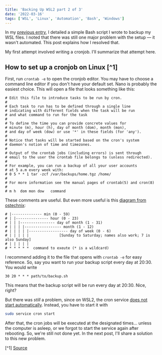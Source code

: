 ```yaml
---
title: 'Backing Up WSL2 part 2 of 3'
date: '2022-03-16'
tags: ['WSL', 'Linux', 'Automation', 'Bash', 'Windows']
---
```


In my [previous entry](https://todo-name-blog.vercel.app/posts/wsl-backup-1), I detailed a simple Bash script I wrote to backup my WSL files. I noted that there was still one major problem with the setup — it wasn't automated. This post explains how I resolved that.

My first attempt involved writing a cronjob. I'll summarize that attempt here.

## How to set up a cronjob on Linux [^1]

First, run `crontab -e` to open the cronjob editor. You may have to choose a command line editor if you don't have your default set. Nano is probably the easiest choice. This will open a file that looks something like this:

```plain
# Edit this file to introduce tasks to be run by cron.
#
# Each task to run has to be defined through a single line
# indicating with different fields when the task will be run
# and what command to run for the task
#
# To define the time you can provide concrete values for
# minute (m), hour (h), day of month (dom), month (mon),
# and day of week (dow) or use '*' in these fields (for 'any').
#
# Notice that tasks will be started based on the cron's system
# daemon's notion of time and timezones.
#
# Output of the crontab jobs (including errors) is sent through
# email to the user the crontab file belongs to (unless redirected).
#
# For example, you can run a backup of all your user accounts
# at 5 a.m every week with:
# 0 5 * * 1 tar -zcf /var/backups/home.tgz /home/
#
# For more information see the manual pages of crontab(5) and cron(8)
#
# m h  dom mon dow   command
```

These comments are useful. But even more useful is this [diagram from ostechnix](https://ostechnix.com/a-beginners-guide-to-cron-jobs/):

```plain
# |-------------- min (0 - 59)
# | |--------------- hour (0 - 23)
# | | |---------------- day of month (1 - 31)
# | | | |----------------- month (1 - 12)
# | | | | |------------------ day of week (0 - 6)
# | | | | |              [Sunday to Saturday; names also work; 7 is also Sunday]
# | | | | |
# * * * * *  command to exeute (* is a wildcard)
```

I recommend adding it to the file that opens with `crontab -e` for easy reference. So, say you want to run your backup script every day at 20:30. You would write

```plain
30 20 * * * path/to/backup.sh
```

This means that the backup script will be run every day at 20:30. Nice, right?

But there was _still_ a problem, since on WSL2, the cron service [does not start automatically](https://www.howtogeek.com/746532/how-to-launch-cron-automatically-in-wsl-on-windows-10-and-11/). Instead, you have to start it with

```bash
sudo service cron start
```

After that, the cron jobs will be executed at the designated times... unless the computer is asleep, or we forgot to start the service again after rebooting. So, we're still not done yet. In the next post, I'll share a solution to this new problem.

[^1] [Source](https://www.howtogeek.com/101288/how-to-schedule-tasks-on-linux-an-introduction-to-crontab-files/)
